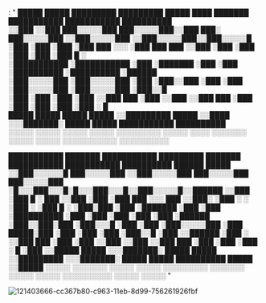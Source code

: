 : "
 █████   █████   █████████     █████████  █████   ████       ███████    ███████████      ███████████  ██████████     
░░███   ░░███   ███░░░░░███   ███░░░░░███░░███   ███░      ███░░░░░███ ░░███░░░░░███    ░░███░░░░░███░░███░░░░░█     
 ░███    ░███  ░███    ░███  ███     ░░░  ░███  ███       ███     ░░███ ░███    ░███     ░███    ░███ ░███  █ ░      
 ░███████████  ░███████████ ░███          ░███████       ░███      ░███ ░██████████      ░██████████  ░██████        
 ░███░░░░░███  ░███░░░░░███ ░███          ░███░░███      ░███      ░███ ░███░░░░░███     ░███░░░░░███ ░███░░█        
 ░███    ░███  ░███    ░███ ░░███     ███ ░███ ░░███     ░░███     ███  ░███    ░███     ░███    ░███ ░███ ░   █     
 █████   █████ █████   █████ ░░█████████  █████ ░░████    ░░░███████░   █████   █████    ███████████  ██████████     
░░░░░   ░░░░░ ░░░░░   ░░░░░   ░░░░░░░░░  ░░░░░   ░░░░       ░░░░░░░    ░░░░░   ░░░░░    ░░░░░░░░░░░  ░░░░░░░░░░      
                                                                                                                     
                                                                                                                     
                                                                                                                     
 ███████████    ███████    ███████████     █████████     ███████    ███████████ ███████████ ██████████ ██████   █████
░░███░░░░░░█  ███░░░░░███ ░░███░░░░░███   ███░░░░░███  ███░░░░░███ ░█░░░███░░░█░█░░░███░░░█░░███░░░░░█░░██████ ░░███ 
 ░███   █ ░  ███     ░░███ ░███    ░███  ███     ░░░  ███     ░░███░   ░███  ░ ░   ░███  ░  ░███  █ ░  ░███░███ ░███ 
 ░███████   ░███      ░███ ░██████████  ░███         ░███      ░███    ░███        ░███     ░██████    ░███░░███░███ 
 ░███░░░█   ░███      ░███ ░███░░░░░███ ░███    █████░███      ░███    ░███        ░███     ░███░░█    ░███ ░░██████ 
 ░███  ░    ░░███     ███  ░███    ░███ ░░███  ░░███ ░░███     ███     ░███        ░███     ░███ ░   █ ░███  ░░█████ 
 █████       ░░░███████░   █████   █████ ░░█████████  ░░░███████░      █████       █████    ██████████ █████  ░░█████
░░░░░          ░░░░░░░    ░░░░░   ░░░░░   ░░░░░░░░░     ░░░░░░░       ░░░░░       ░░░░░    ░░░░░░░░░░ ░░░░░    ░░░░░ 
"







![121403666-cc367b80-c963-11eb-8d99-756261926fbf](https://github.com/Ahmettrnn/Ahmettrnn/assets/150042080/de1e6bd1-3ce7-4918-a8aa-b78983ec7103)
